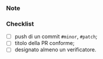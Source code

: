### Note



### Checklist

- [ ] push di un commit `#minor`, `#patch`;
- [ ] titolo della PR conforme;
- [ ] designato almeno un verificatore.
